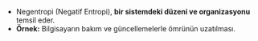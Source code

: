 - Negentropi (Negatif Entropi), **bir sistemdeki düzeni ve organizasyonu** temsil eder. 
- **Örnek:** Bilgisayarın bakım ve güncellemelerle ömrünün uzatılması.